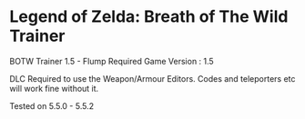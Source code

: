 # Legend of Zelda: Breath of The Wild Trainer
BOTW Trainer 1.5 - Flump
Required Game Version : 1.5

DLC Required to use the Weapon/Armour Editors. Codes and teleporters etc will work fine without it.

Tested on 5.5.0 - 5.5.2

